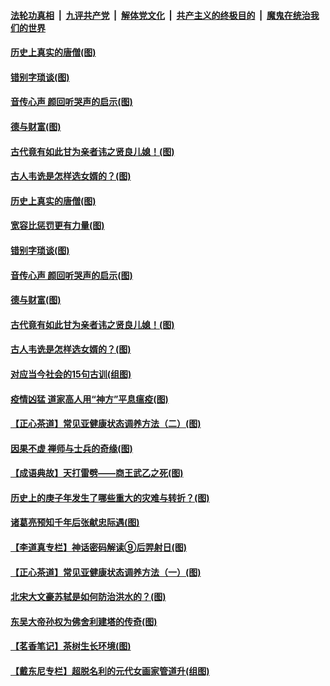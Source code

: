 

####  [法轮功真相](../../../../basic/blob/master/README.md?t=07021331) &nbsp;|&nbsp; [九评共产党](../../../../9ping.md/blob/master/README.md?t=07021331) &nbsp;|&nbsp; [解体党文化](../../../../jtdwh.md/blob/master/README.md?t=07021331)  &nbsp;|&nbsp; [共产主义的终极目的](../../../../gczydzjmd.md/blob/master/README.md?t=07021331) &nbsp;|&nbsp; [魔鬼在统治我们的世界](../../../../mgztzwmdsj.md/blob/master/README.md?t=07021331) 

#### [历史上真实的唐僧(图)](../pages/p7/938101.md?t=07021331) 

#### [错别字琐谈(图)](../pages/p7/938316.md?t=07021331) 

#### [音传心声 颜回听哭声的启示(图)](../pages/p7/938099.md?t=07021331) 

#### [德与财富(图)](../pages/p7/938218.md?t=07021331) 

#### [古代竟有如此甘为亲者讳之贤良儿媳！(图)](../pages/p7/938117.md?t=07021331) 

#### [古人韦诜是怎样选女婿的？(图)](../pages/p7/938100.md?t=07021331) 

#### [历史上真实的唐僧(图)](../pages/p7/938101.md?t=07021331) 

#### [宽容比惩罚更有力量(图)](../pages/p7/938280.md?t=07021331) 

#### [错别字琐谈(图)](../pages/p7/938316.md?t=07021331) 

#### [音传心声 颜回听哭声的启示(图)](../pages/p7/938099.md?t=07021331) 

#### [德与财富(图)](../pages/p7/938218.md?t=07021331) 

#### [古代竟有如此甘为亲者讳之贤良儿媳！(图)](../pages/p7/938117.md?t=07021331) 

#### [古人韦诜是怎样选女婿的？(图)](../pages/p7/938100.md?t=07021331) 

#### [对应当今社会的15句古训(组图)](../pages/p7/938097.md?t=07021331) 

#### [疫情凶猛 道家高人用“神方”平息瘟疫(图)](../pages/p7/938004.md?t=07021331) 

#### [【正心茶道】常见亚健康状态调养方法（二）(图)](../pages/p7/937559.md?t=07021331) 

#### [因果不虚 禅师与士兵的奇缘(图)](../pages/p7/938092.md?t=07021331) 

#### [【成语典故】天打雷劈——商王武乙之死(图)](../pages/p7/937782.md?t=07021331) 

#### [历史上的庚子年发生了哪些重大的灾难与转折？(图)](../pages/p7/937991.md?t=07021331) 

#### [诸葛亮预知千年后张献忠际遇(图)](../pages/p7/937564.md?t=07021331) 

#### [【李道真专栏】神话密码解读⑨后羿射日(图)](../pages/p7/937560.md?t=07021331) 

#### [【正心茶道】常见亚健康状态调养方法（一）(图)](../pages/p7/937556.md?t=07021331) 

#### [北宋大文豪苏轼是如何防治洪水的？(图)](../pages/p7/937874.md?t=07021331) 

#### [东吴大帝孙权为佛舍利建塔的传奇(图)](../pages/p7/937764.md?t=07021331) 

#### [【茗香笔记】茶树生长环境(图)](../pages/p7/937562.md?t=07021331) 

#### [【戴东尼专栏】超脱名利的元代女画家管道升(组图)](../pages/p7/935043.md?t=07021331) 

